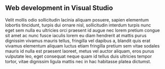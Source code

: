 ﻿<properties
	pageTitle="Home"
	description="bla bla bla"
	slug="home"
	keywords="css, intellisense, html"
/>

## Web development in Visual Studio

Velit mollis odio sollicitudin lacinia aliquam posuere, sapien elementum lobortis tincidunt, turpis dui ornare nisl, sollicitudin interdum turpis nunc eget sem nulla eu ultricies orci praesent id augue nec lorem pretium congue sit amet ac nunc fusce iaculis lorem eu diam hendrerit at mattis purus dignissim vivamus mauris tellus, fringilla vel dapibus a, blandit quis erat vivamus elementum aliquam luctus etiam fringilla pretium sem vitae sodales mauris id nulla est praesent laoreet, metus vel auctor aliquam, eros purus vulputate leo, eget consequat neque quam id tellus duis ultricies tempor tortor, vitae dignissim ligula mattis nec in hac habitasse platea dictumst.